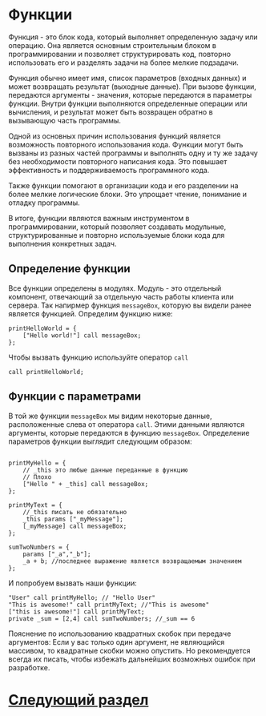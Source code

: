 
# Функции

Функция - это блок кода, который выполняет определенную задачу или операцию. Она является основным строительным блоком в программировании и позволяет структурировать код, повторно использовать его и разделять задачи на более мелкие подзадачи.

Функция обычно имеет имя, список параметров (входных данных) и может возвращать результат (выходные данные). При вызове функции, передаются аргументы - значения, которые передаются в параметры функции. Внутри функции выполняются определенные операции или вычисления, и результат может быть возвращен обратно в вызывающую часть программы.

Одной из основных причин использования функций является возможность повторного использования кода. Функции могут быть вызваны из разных частей программы и выполнять одну и ту же задачу без необходимости повторного написания кода. Это повышает эффективность и поддерживаемость программного кода.

Также функции помогают в организации кода и его разделении на более мелкие логические блоки. Это упрощает чтение, понимание и отладку программы.

В итоге, функции являются важным инструментом в программировании, который позволяет создавать модульные, структурированные и повторно используемые блоки кода для выполнения конкретных задач.

## Определение функции
Все функции определены в модулях. 
Модуль - это отдельный компонент, отвечающий за отдельную часть работы клиента или сервера. Так напирмер функция `messageBox`, которую вы видели ранее является функцией.
Определим функцию ниже:

```sqf
printHelloWorld = {
	["Hello world!"] call messageBox;
};
```

Чтобы вызвать функцию используйте оператор `call`

```sqf
call printHelloWorld;
```

## Функции с параметрами
В той же функции `messageBox` мы видим некоторые данные, расположенные слева от оператора `call`. Этими данными являются аргументы, которые передаются в функцию `messageBox`. Определение параметров функции выглядит следующим образом:

```sqf

printMyHello = {
	// _this это любые данные переданные в функцию
	// Плохо
	["Hello " + _this] call messageBox;
};

printMyText = {
	//_this писать не обязательно
	_this params ["_myMessage"];
	[_myMessage] call messageBox;
};

sumTwoNumbers = {
	params ["_a","_b"];
	_a + b; //последнее выражение является возвращаемым значением
};
```
И попробуем вызвать наши функции:

```sqf
"User" call printMyHello; // "Hello User"
"This is awesome!" call printMyText; //"This is awesome"
["this is awesome!"] call printMyText;
private _sum = [2,4] call sumTwoNumbers; //_sum == 6
```

Пояснение по использованию квадратных скобок при передаче аргументов:
Если у вас только один аргумент, не являющийся массивом, то квадратные скобки можно опустить. Но рекомендуется всегда их писать, чтобы избежать дальнейших возможных ошибок при разработке.

# [Следующий раздел](Arrays.md)

